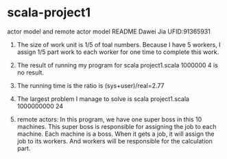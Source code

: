 scala-project1
==============

actor model and remote actor model
README
Dawei Jia UFID:91365931

1. The size of work unit is 1/5 of toal numbers. Because I have 5 workers, I assign 1/5 part work to each worker for one time to complete this work.

2. The result of running my program for scala project1.scala 1000000 4 is no result.

3. The running time is the ratio is (sys+user)/real=2.77

4. The largest problem I manage to solve is scala project1.scala 1000000000 24

5. remote actors:
In this program, we have one super boss in this 10 machines. This super boss is responsible for
assigning the job to each machine. Each machine is a boss. When it gets a job, it will assign the job
to its workers. And workers will be responsible for the calculation part.
